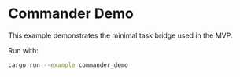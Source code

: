 # Commander Demo

This example demonstrates the minimal task bridge used in the MVP.

Run with:

```bash
cargo run --example commander_demo
```
